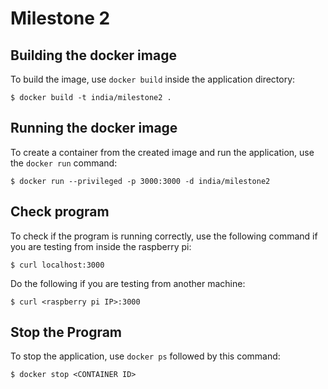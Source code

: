 # Milestone 2

## Building the docker image

To build the image, use `docker build` inside the application directory:

```
$ docker build -t india/milestone2 .
```

## Running the docker image

To create a container from the created image and run the application, use the
`docker run` command:

```
$ docker run --privileged -p 3000:3000 -d india/milestone2
```

## Check program

To check if the program is running correctly, use the following command if you are testing from inside the raspberry pi:
```
$ curl localhost:3000
```
Do the following if you are testing from another machine:
```
$ curl <raspberry pi IP>:3000
```

## Stop the Program

To stop the application, use `docker ps` followed by this command:
```
$ docker stop <CONTAINER ID>
```

